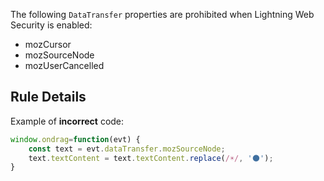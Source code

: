 The following `DataTransfer` properties are prohibited when Lightning Web Security is enabled:
-   mozCursor
-   mozSourceNode
-   mozUserCancelled

## Rule Details

Example of **incorrect** code:

```js
window.ondrag=function(evt) { 
    const text = evt.dataTransfer.mozSourceNode; 
    text.textContent = text.textContent.replace(/☀️/, '🌑');  
} 
```
